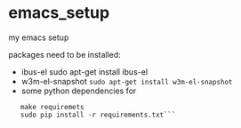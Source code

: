 emacs_setup
===========

my emacs setup

packages need to be installed:
* ibus-el
    sudo apt-get install ibus-el
* w3m-el-snapshot
```sudo apt-get install w3m-el-snapshot```
* some python dependencies for 
```cd ./lisp/emacs-jedi
   make requiremets
   sudo pip install -r requirements.txt```
